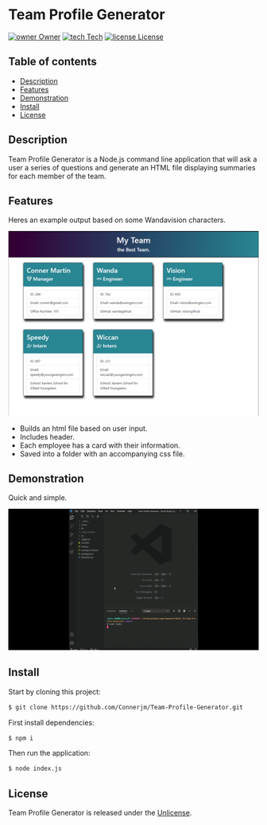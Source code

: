 # Team Profile Generator

[![owner Owner](https://img.shields.io/badge/Owner-Connerjm-green)](https://github.com/connerjm)
[![tech Tech](https://img.shields.io/badge/Tech-NodeJS-blue)](https://github.com/topics/node-js)
[![license License](https://img.shields.io/badge/License-Unlicense-orange)](https://www.opensource.org/licenses/unlicense)

## Table of contents

- [Description](#description)
- [Features](#features)
- [Demonstration](#demonstration)
- [Install](#install)
- [License](#license)

## Description

Team Profile Generator is a Node.js command line application that will ask a user a series of questions and generate an HTML file displaying summaries for each member of the team.

## Features

Heres an example output based on some Wandavision characters.

![Example rendered html file generated with this application.](./assets/example.png)

- Builds an html file based on user input.
- Includes header.
- Each employee has a card with their information.
- Saved into a folder with an accompanying css file.

## Demonstration

Quick and simple.

![A short demo of the application in use.](./assets/TPG.gif)

## Install

Start by cloning this project:

```bash
$ git clone https://github.com/Connerjm/Team-Profile-Generator.git
```

First install dependencies:

```bash
$ npm i
```

Then run the application:

```bash
$ node index.js
```

## License

Team Profile Generator is released under the [Unlicense](https://www.opensource.org/licenses/unlicense).
